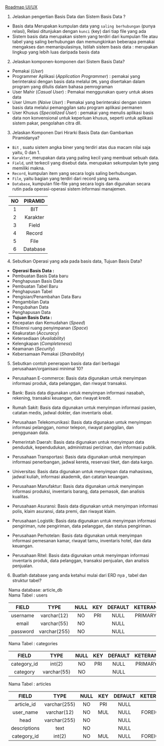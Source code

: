 <a href="https://github.com/togiberlin/ui-ux-designer-roadmap">Roadmap UI/UX</a>

1. Jelaskan pengertian Basis Data dan Sistem Basis Data ?
- Basis data Merupakan kumpulan data yang `saling berhubungan` (punya relasi),
Relasi ditunjukan dengan `kunci` (key) dari tiap file yang ada
- Sistem basis data merupakan sistem yang terdiri dari kumpulan file atau tabel yang saling berhubungan dan memungkinkan beberapa pemakai mengakses dan memanipulasinya, Istilah sistem basis data : merupakan lingkup yang lebih luas daripada basis data

2. Jelaskan komponen-komponen dari Sistem Basis Data?
- Pemakai (*User*)
- Programmer Aplikasi (*Application Programmer*) : pemakai yang berinteraksi dengan basis data melalui `DML` yang disertakan dalam program yang ditulis dalam bahasa pemrograman
- User Mahir (*Casual User*) : Pemakai menggunakan query untuk akses data
- User Umum (*Naive User*) : Pemakai yang berinteraksi dengan sistem basis data melalui pemanggilan satu program aplikasi permanen
- User Khusus (*Specialized User*) : pemakai yang menulis aplikasi basis data non konvensional untuk keperluan khusus, seperti untuk aplikasi sistem pakar, pengolahan citra dll.

3. Jelaskan Komponen Dari Hirarki Basis Data dan Gambarkan Piramidanya?
- `Bit` , suatu sistem angka biner yang terdiri atas dua macam nilai saja yaitu, 0 dan 1.
- `Karakter`, merupakan data yang paling kecil yang membuat sebuah data.
- `Field`, unit terkecil yang disebut data. merupakan sekumpulan byte yang memiliki makna.
- `Record`, kumpulan item yang secara logis saling berhubungan. 
- `File`, yaitu bagian yang terdiri dari record yang sama.
- `Database`, kumpulan file-file yang secara logis dan digunakan secara rutin pada operasi-operasi sistem informasi manajemen.
<div style="margin: 0 0.8em">

| NO | PIRAMID |
|:--:|:-------:|
| 1  | BIT |
| 2 | Karakter |
| 3 | Field |
| 4 | Record |
| 5 | File |
| 6 | Database |

</div>

4. Sebutkan Operasi yang ada pada basis data, Tujuan Basis Data?
- **Operasi Basis Data :**
- Pembuatan Basis Data baru
- Penghapusan Basis Data
- Pembuatan Tabel Baru
- Penghapusan Tabel
- Pengisian/Penambahan Data Baru
- Pengambilan Data
- Pengubahan Data
- Penghapusan Data
- **Tujuan Basis Data :**
- Kecepatan dan Kemudahan (*Speed*)
- Efisiensi ruang penyimpanan (*Space*)
- Keakuratan (*Accuracy*)
- Ketersediaan (*Availability*)
- Kelengkapan (*Completeness*)
- Keamanan (*Security*)
- Kebersamaan Pemakai (*Sharebility*)

5. Sebutkan contoh penerapan basis data dari berbagai perusahaan/organisasi minimal 10?
- Perusahaan E-commerce: Basis data digunakan untuk menyimpan informasi produk, data pelanggan, dan riwayat transaksi.

- Bank: Basis data digunakan untuk menyimpan informasi nasabah, rekening, transaksi keuangan, dan riwayat kredit.

- Rumah Sakit: Basis data digunakan untuk menyimpan informasi pasien, catatan medis, jadwal dokter, dan inventaris obat.

- Perusahaan Telekomunikasi: Basis data digunakan untuk menyimpan informasi pelanggan, nomor telepon, riwayat panggilan, dan penggunaan data.

- Pemerintah Daerah: Basis data digunakan untuk menyimpan data penduduk, kependudukan, administrasi perizinan, dan informasi publik.

- Perusahaan Transportasi: Basis data digunakan untuk menyimpan informasi penerbangan, jadwal kereta, reservasi tiket, dan data kargo.

- Universitas: Basis data digunakan untuk menyimpan data mahasiswa, jadwal kuliah, informasi akademik, dan catatan keuangan.

- Perusahaan Manufaktur: Basis data digunakan untuk menyimpan informasi produksi, inventaris barang, data pemasok, dan analisis kualitas.

- Perusahaan Asuransi: Basis data digunakan untuk menyimpan informasi polis, klaim asuransi, data premi, dan riwayat klaim.

- Perusahaan Logistik: Basis data digunakan untuk menyimpan informasi pengiriman, rute pengiriman, data pelanggan, dan status pengiriman.

- Perusahaan Perhotelan: Basis data digunakan untuk menyimpan informasi pemesanan kamar, riwayat tamu, inventaris hotel, dan data keuangan.

- Perusahaan Ritel: Basis data digunakan untuk menyimpan informasi inventaris produk, data pelanggan, transaksi penjualan, dan analisis penjualan.

6. Buatlah database yang anda ketahui mulai dari ERD nya , tabel dan struktur tabel?

<div style="margin: 0 0.8em">

Nama database: article_db
<br>
Nama Tabel : users

|  FIELD   |    TYPE     | NULL | KEY | DEFAULT | KETERANGAN  |
|:--------:|:-----------:| :-: |:---:| :-: |:-----------:|
| username | varchar(12) | NO | PRI | NULL | PRIMARY KEY |
| email |   varchar(55) | NO | | NULL |             |
| password | varchar(255) | NO | | NULL |             |\

Nama Tabel : categories

| FIELD | TYPE | NULL | KEY | DEFAULT | KETERANGAN |
|:-:|:-:| :-: |:---:| :-: |:----------:|
| category_id | int(2) | NO | PRI | NULL | PRIMARY KEY|
| category | varchar(55) | NO | | NULL | |

Nama Tabel : articles

|    FIELD     | TYPE | NULL | KEY | DEFAULT | KETERANGAN  |
|:------------:|:-:| :-: |:---:| :-: |:-----------:|
|  article_id  | varchar(255) | NO | PRI | NULL |             |
|  user_name   | varchar(12) | NO | MUL | NULL | FOREIGN KEY |
|     head     | varchar(255) | NO |     | NULL |             |
| descriptions | text | NO |     | NULL |             |
| category_id  | int(2) | NO | MUL | NULL | FOREIGN KEY |

</div>
